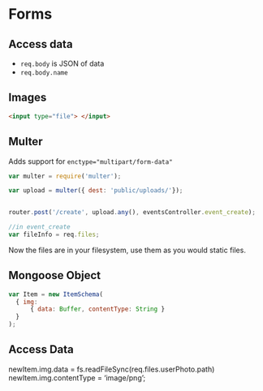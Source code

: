 # Forms

## Access data
- `req.body` is JSON of data
- `req.body.name`

## Images
```HTML
<input type="file"> </input>
```

## Multer
Adds support for `enctype="multipart/form-data"`
```js
var multer = require('multer');

var upload = multer({ dest: 'public/uploads/'});


router.post('/create', upload.any(), eventsController.event_create);

//in event_create
var fileInfo = req.files;
```

Now the files are in your filesystem, use them as you would static files.

## Mongoose Object

```js
var Item = new ItemSchema(
  { img:
      { data: Buffer, contentType: String }
  }
);
```





## Access Data
newItem.img.data = fs.readFileSync(req.files.userPhoto.path)
newItem.img.contentType = ‘image/png’;
